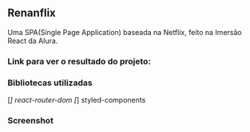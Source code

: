 ## Renanflix
Uma SPA(Single Page Application) baseada na Netflix, feito na Imersão React da Alura.

### Link para ver o resultado do projeto:
[]()

### Bibliotecas utilizadas
[*] react-router-dom
[*] styled-components

### Screenshot